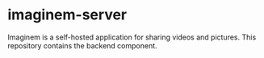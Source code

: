# imaginem-server
Imaginem is a self-hosted application for sharing videos and pictures. This repository contains the backend component. 
